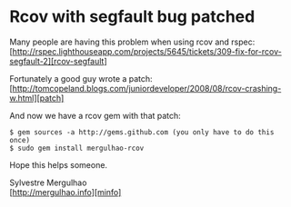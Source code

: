 Rcov with segfault bug patched
==============================

Many people are having this problem when using rcov and rspec:   
[http://rspec.lighthouseapp.com/projects/5645/tickets/309-fix-for-rcov-segfault-2][rcov-segfault]

Fortunately a good guy wrote a patch:   
[http://tomcopeland.blogs.com/juniordeveloper/2008/08/rcov-crashing-w.html][patch]

And now we have a rcov gem with that patch:

    $ gem sources -a http://gems.github.com (you only have to do this once)  
    $ sudo gem install mergulhao-rcov

Hope this helps someone.

Sylvestre Mergulhao    
[http://mergulhao.info][minfo]

[rcov-segfault]: http://rspec.lighthouseapp.com/projects/5645/tickets/309-fix-for-rcov-segfault-2
[patch]: http://tomcopeland.blogs.com/juniordeveloper/2008/08/rcov-crashing-w.html
[minfo]: http://mergulhao.info
